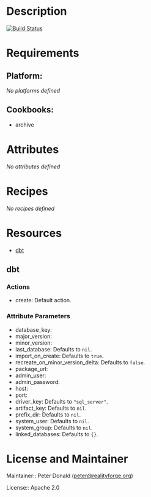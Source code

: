 # Description

[![Build Status](https://secure.travis-ci.org/realityforge/chef-dbt.png?branch=master)](http://travis-ci.org/realityforge/chef-dbt)

# Requirements

## Platform:

*No platforms defined*

## Cookbooks:

* archive

# Attributes

*No attributes defined*

# Recipes

*No recipes defined*

# Resources

* [dbt](#dbt)

## dbt

### Actions

- create:  Default action.

### Attribute Parameters

- database_key: 
- major_version: 
- minor_version: 
- last_database:  Defaults to <code>nil</code>.
- import_on_create:  Defaults to <code>true</code>.
- recreate_on_minor_version_delta:  Defaults to <code>false</code>.
- package_url: 
- admin_user: 
- admin_password: 
- host: 
- port: 
- driver_key:  Defaults to <code>"sql_server"</code>.
- artifact_key:  Defaults to <code>nil</code>.
- prefix_dir:  Defaults to <code>nil</code>.
- system_user:  Defaults to <code>nil</code>.
- system_group:  Defaults to <code>nil</code>.
- linked_databases:  Defaults to <code>{}</code>.

# License and Maintainer

Maintainer:: Peter Donald (<peter@realityforge.org>)

License:: Apache 2.0
